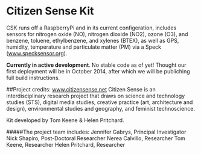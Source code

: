 Citizen Sense Kit
======================
CSK runs off a RaspberryPi and in its current configeration, includes sensors for nitrogen oxide (NO), nitrogen dioxide (NO2), ozone (O3), and benzene, toluene, ethylbenzene, and xylenes (BTEX), as well as GPS, humidity, temperature and particulate matter (PM) via a Speck (www.specksensor.org).


**Currently in active development**. No stable code as of yet! Thought our first deployment will be in October 2014, after which we will be publiching full build instructions.


##Project credits: www.citizensense.net
Citizen Sense is an interdisciplinary research project that draws on science and technology studies (STS), digital media studies, creative practice (art, architecture and design), environmental studies and geography, and feminist technoscience.

Kit developed by Tom Keene & Helen Pritchard.

#####The project team includes:
Jennifer Gabrys, Principal Investigator
Nick Shapiro, Post-Doctoral Researcher
Nerea Calvillo, Researcher
Tom Keene, Researcher
Helen Pritchard, Researcher

